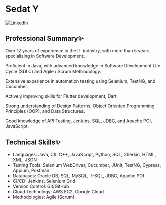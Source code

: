 

# Sedat Y

[![LinkedIn](https://img.shields.io/badge/LinkedIn-Sedat-blue)](https://www.linkedin.com/in/yoltay)

## Professional Summary✨
Over 12 years of experience in the IT industry, with more than 5 years specializing in Software 
Development. 

Proficient in Java, with advanced knowledge in Software Development Life Cycle (SDLC) and Agile / 
Scrum Methodology. 

 Extensive experience in automation testing using Selenium, TestNG, and Cucumber. 

 Actively improving skills for Flutter development, Dart. 

 Strong understanding of Design Patterns, Object Oriented Programming Principles (OOP), and Data Structures. 

 Good knowledge of API Testing, Jenkins, SQL, JDBC, and Apache POI, JavaScript. 


## Technical Skills✨
- Languages: Java, C#, C++, JavaScript, Python, SQL, Gherkin, HTML, XML, JSON
- Testing Tools: Selenium WebDriver, Cucumber, JUnit, TestNG, Cypress, Appium, Postman
- Databases: Oracle DB, SQL, MySQL, T-SQL, JDBC, Apache POI
- CI/CD: Jenkins, Selenium Grid
- Version Control: Git/GitHub
- Cloud Technology: AWS EC2, Google Cloud
- Methodologies: Agile (Scrum)

<!--
**sdaty/sdaty** is a ✨ _special_ ✨ repository because its `README.md` (this file) appears on your GitHub profile.

Here are some ideas to get you started:

- 🔭 I’m currently working on ...
- 🌱 I’m currently learning ...
- 👯 I’m looking to collaborate on ...
- 🤔 I’m looking for help with ...
- 💬 Ask me about ...
- 📫 How to reach me: ...
- 😄 Pronouns: ...
- ⚡ Fun fact: ...
-->
